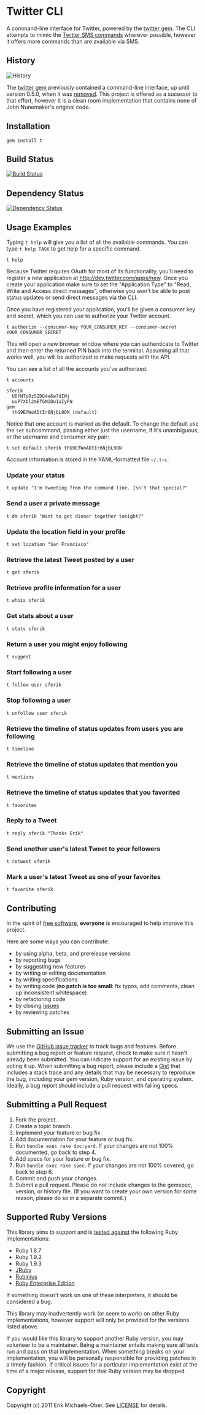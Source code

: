 # Twitter CLI
A command-line interface for Twitter, powered by the [twitter gem][gem]. The
CLI attempts to mimic the [Twitter SMS commands][sms] wherever possible,
however it offers more commands than are available via SMS.

[gem]: https://rubygems.org/gems/twitter
[sms]: https://support.twitter.com/articles/14020-twitter-sms-command

## <a name="history"></a>History
![History](http://twitter.rubyforge.org/images/terminal_output.png "History")

The [twitter gem][gem] previously contained a command-line interface, up until
version 0.5.0, when it was [removed][]. This project is offered as a sucessor
to that effort, however it is a clean room implementation that contains none of
John Nunemaker's original code.

[removed]: https://github.com/jnunemaker/twitter/commit/dd2445e3e2c97f38b28a3f32ea902536b3897adf

## <a name="installation"></a>Installation
    gem install t

## <a name="build"></a>Build Status
[![Build Status](https://secure.travis-ci.org/sferik/t.png?branch=master)][travis]

[travis]: http://travis-ci.org/sferik/t

## <a name="dependencies"></a>Dependency Status
[![Dependency Status](https://gemnasium.com/sferik/t.png?travis)][gemnasium]

[gemnasium]: https://gemnasium.com/sferik/t

## <a name="examples"></a>Usage Examples
Typing `t help` will give you a list of all the available commands. You can
type `t help TASK` to get help for a specific command.

    t help

Because Twitter requires OAuth for most of its functionality, you'll need to
register a new application at <http://dev.twitter.com/apps/new>. Once you
create your application make sure to set the "Application Type" to "Read, Write
and Access direct messages", otherwise you won't be able to post status updates
or send direct messages via the CLI.

Once you have registered your application, you'll be given a consumer key and
secret, which you can use to authorize your Twitter account.

    t authorize --consumer-key YOUR_CONSUMER_KEY --consumer-secret YOUR_CONSUMER_SECRET

This will open a new browser window where you can authenticate to Twitter and
then enter the returned PIN back into the terminal.  Assuming all that works
well, you will be authorized to make requests with the API.

You can see a list of all the accounts you've authorized.

    t accounts

    sferik
      UDfNTpOz5ZDG4a6w7dIWj
      uuP7Xbl2mEfGMiDu1uIyFN
    gem
      thG9EfWoADtIr6NjbL9ON (default)

Notice that one account is marked as the default. To change the default use the
`set` subcommand, passing either just the username, if it's unambiguous, or the
username and consumer key pair:

    t set default sferik thG9EfWoADtIr6NjbL9ON

Account information is stored in the YAML-formatted file `~/.trc`.

### <a name="update"></a>Update your status

    t update "I'm tweeting from the command line. Isn't that special?"

### <a name="dm"></a>Send a user a private message

    t dm sferik "Want to get dinner together tonight?"

### <a name="location"></a>Update the location field in your profile

    t set location "San Francisco"

### <a name="get"></a>Retrieve the latest Tweet posted by a user

    t get sferik

### <a name="whois"></a>Retrieve profile information for a user

    t whois sferik

### <a name="stats"></a>Get stats about a user

    t stats sferik

### <a name="suggest"></a>Return a user you might enjoy following

    t suggest

### <a name="follow"></a>Start following a user

    t follow user sferik

### <a name="leave"></a>Stop following a user

    t unfollow user sferik

### <a name="timeline"></a>Retrieve the timeline of status updates from users you are following

    t timeline

### <a name="mentions"></a>Retrieve the timeline of status updates that mention you

    t mentions

### <a name="favorites"></a>Retrieve the timeline of status updates that you favorited

    t favorites

### <a name="reply"></a>Reply to a Tweet

    t reply sferik "Thanks Erik"

### <a name="retweet"></a>Send another user's latest Tweet to your followers

    t retweet sferik

### <a name="favorite"></a>Mark a user's latest Tweet as one of your favorites

    t favorite sferik

## <a name="contributing"></a>Contributing
In the spirit of [free software][fsf], **everyone** is encouraged to help
improve this project.

[fsf]: http://www.fsf.org/licensing/essays/free-sw.html

Here are some ways *you* can contribute:

* by using alpha, beta, and prerelease versions
* by reporting bugs
* by suggesting new features
* by writing or editing documentation
* by writing specifications
* by writing code (**no patch is too small**: fix typos, add comments, clean up
  inconsistent whitespace)
* by refactoring code
* by closing [issues][]
* by reviewing patches

[issues]: https://github.com/sferik/t/issues

## <a name="issues"></a>Submitting an Issue
We use the [GitHub issue tracker][issues] to track bugs and features. Before
submitting a bug report or feature request, check to make sure it hasn't
already been submitted. You can indicate support for an existing issue by
voting it up. When submitting a bug report, please include a [Gist][] that
includes a stack trace and any details that may be necessary to reproduce the
bug, including your gem version, Ruby version, and operating system. Ideally, a
bug report should include a pull request with failing specs.

[gist]: https://gist.github.com/

## <a name="pulls"></a>Submitting a Pull Request
1. Fork the project.
2. Create a topic branch.
3. Implement your feature or bug fix.
4. Add documentation for your feature or bug fix.
5. Run `bundle exec rake doc:yard`. If your changes are not 100%
   documented, go back to step 4.
6. Add specs for your feature or bug fix.
7. Run `bundle exec rake spec`. If your changes are not 100% covered, go
   back to step 6.
8. Commit and push your changes.
9. Submit a pull request. Please do not include changes to the gemspec,
   version, or history file. (If you want to create your own version for some
   reason, please do so in a separate commit.)

## <a name="versions"></a>Supported Ruby Versions
This library aims to support and is [tested against][travis] the following Ruby
implementations:

* Ruby 1.8.7
* Ruby 1.9.2
* Ruby 1.9.3
* [JRuby][]
* [Rubinius][]
* [Ruby Enterprise Edition][ree]

[jruby]: http://www.jruby.org/
[rubinius]: http://rubini.us/
[ree]: http://www.rubyenterpriseedition.com/

If something doesn't work on one of these interpreters, it should be considered
a bug.

This library may inadvertently work (or seem to work) on other Ruby
implementations, however support will only be provided for the versions listed
above.

If you would like this library to support another Ruby version, you may
volunteer to be a maintainer. Being a maintainer entails making sure all tests
run and pass on that implementation. When something breaks on your
implementation, you will be personally responsible for providing patches in a
timely fashion. If critical issues for a particular implementation exist at the
time of a major release, support for that Ruby version may be dropped.

## <a name="copyright"></a>Copyright
Copyright (c) 2011 Erik Michaels-Ober. See [LICENSE][] for details.

[license]: https://github.com/sferik/t/blob/master/LICENSE.md
